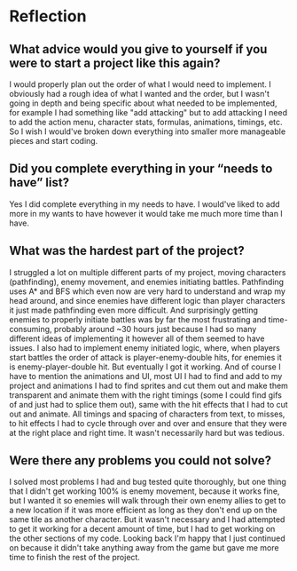 # Reflection
## What advice would you give to yourself if you were to start a project like this again?
I would properly plan out the order of what I would need to implement. I obviously had a rough idea of what I wanted and the order, but I wasn't going in depth and being specific about what needed to be implemented, for example I had something like "add attacking" but to add attacking I need to add the action menu, character stats, formulas, animations, timings, etc. So I wish I would've broken down everything into smaller more manageable pieces and start coding.
## Did you complete everything in your “needs to have” list?
Yes I did complete everything in my needs to have. I would've liked to add more in my wants to have however it would take me much more time than I have.
## What was the hardest part of the project?
I struggled a lot on multiple different parts of my project, moving characters (pathfinding), enemy movement, and enemies initiating battles. Pathfinding uses A* and BFS which even now are very hard to understand and wrap my head around, and since enemies have different logic than player characters it just made pathfinding even more difficult. And surprisingly getting enemies to properly initiate battles was by far the most frustrating and time-consuming, probably around ~30 hours just because I had so many different ideas of implementing it however all of them seemed to have issues. I also had to implement enemy initiated logic, where, when players start battles the order of attack is player-enemy-double hits, for enemies it is enemy-player-double hit. But eventually I got it working. And of course I have to mention the animations and UI, most UI I had to find and add to my project and animations I had to find sprites and cut them out and make them transparent and animate them with the right timings (some I could find gifs of and just had to splice them out), same with the hit effects that I had to cut out and animate. All timings and spacing of characters from text, to misses, to hit effects I had to cycle through over and over and ensure that they were at the right place and right time. It wasn't necessarily hard but was tedious.
## Were there any problems you could not solve?
I solved most problems I had and bug tested quite thoroughly, but one thing that I didn't get working 100% is enemy movement, because it works fine, but I wanted it so enemies will walk through their own enemy allies to get to a new location if it was more efficient as long as they don't end up on the same tile as another character. But it wasn't necessary and I had attempted to get it working for a decent amount of time, but I had to get working on the other sections of my code. Looking back I'm happy that I just continued on because it didn't take anything away from the game but gave me more time to finish the rest of the project.